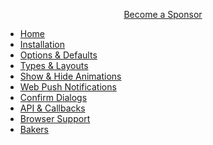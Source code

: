 <p align="center" id="bas">
<a href="/noty/#/bakers" id="become-a-sponsor" class="bas">Become a Sponsor</a>
</p>

- [<div class="ps-icon ps-icon-arrow-right"></div> Home](/)
- [<div class="ps-icon ps-icon-download"></div> Installation](installation.md)
- [<div class="ps-icon ps-icon-row-setting"></div> Options & Defaults](options.md)
- [<div class="ps-icon ps-icon-apps"></div> Types & Layouts](types.md)
- [<div class="ps-icon ps-icon-switch"></div> Show & Hide Animations](animations.md)
- [<div class="ps-icon ps-icon-ufo"></div> Web Push Notifications](push.md)
- [<div class="ps-icon ps-icon-headset"></div> Confirm Dialogs](confirm.md)
- [<div class="ps-icon ps-icon-puzzle"></div> API & Callbacks](api.md)
- [<div class="ps-icon ps-icon-laptop"></div> Browser Support](browsers.md)
- [<div class="ps-icon ps-icon-fried-egg"></div> Bakers](bakers.md)

